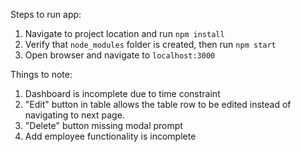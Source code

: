 Steps to run app:
1. Navigate to project location and run `npm install`
2. Verify that `node_modules` folder is created, then run `npm start`
3. Open browser and navigate to `localhost:3000`

Things to note:
1. Dashboard is incomplete due to time constraint
2. "Edit" button in table allows the table row to be edited instead of navigating to next page.
3. "Delete" button missing modal prompt
4. Add employee functionality is incomplete
